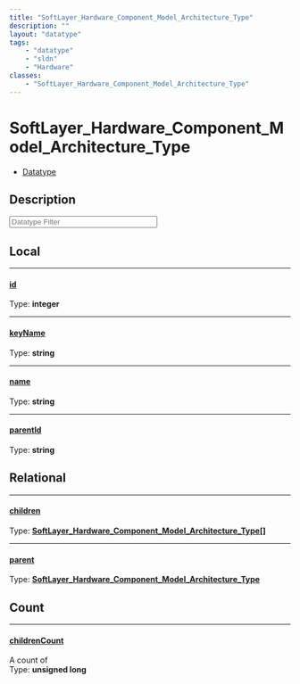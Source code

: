 ```yaml
---
title: "SoftLayer_Hardware_Component_Model_Architecture_Type"
description: ""
layout: "datatype"
tags:
    - "datatype"
    - "sldn"
    - "Hardware"
classes:
    - "SoftLayer_Hardware_Component_Model_Architecture_Type"
---
```


# SoftLayer_Hardware_Component_Model_Architecture_Type
<div id='service-datatype'>
    <ul id='sldn-reference-tabs'>
        <li id='datatype'> <a href='/reference/datatypes/SoftLayer_Hardware_Component_Model_Architecture_Type' >Datatype</a></li>
    </ul>
</div>

## Description 








<!-- Filer BEGIN -->
<div class="view-filters">
        <div class="clearfix">
            <div class="search-input-box">
                <input placeholder="Datatype Filter" onkeyup="titleSearch(inputId='prop-input', divId='properties', elementClass='prop-row')" 
                    type="text" id="prop-input" value="" size="30" maxlength="128" class="form-text">
            </div>
        </div>
</div>
<!-- Filer END -->

<div id="properties" class="content">
<div id="localProperties" class="prop-content" >

## Local
<div class="prop-row">

-----
[id]: #id
#### [id]
  
<span class="type-label">Type: </span>**integer**  



</div>
<div class="prop-row">

-----
[keyName]: #keyname
#### [keyName]
  
<span class="type-label">Type: </span>**string**  



</div>
<div class="prop-row">

-----
[name]: #name
#### [name]
  
<span class="type-label">Type: </span>**string**  



</div>
<div class="prop-row">

-----
[parentId]: #parentid
#### [parentId]
  
<span class="type-label">Type: </span>**string**  



</div>
</div>
<!-- LOCAL PROPERTY END -->

<div id="relationalProperties"  class="prop-content" >

## Relational
<div class="prop-row">

-----
[children]: #children
#### [children]
  
<span class="type-label">Type: </span>**<a href='/reference/datatypes/SoftLayer_Hardware_Component_Model_Architecture_Type'>SoftLayer_Hardware_Component_Model_Architecture_Type[] </a>**  



</div>
<div class="prop-row">

-----
[parent]: #parent
#### [parent]
  
<span class="type-label">Type: </span>**<a href='/reference/datatypes/SoftLayer_Hardware_Component_Model_Architecture_Type'>SoftLayer_Hardware_Component_Model_Architecture_Type </a>**  



</div>

## Count
<div class="prop-row">

-----
[childrenCount]: #childrencount
#### [childrenCount]
A count of    
<span class="type-label">Type: </span>**unsigned long**  



</div>
</div>


